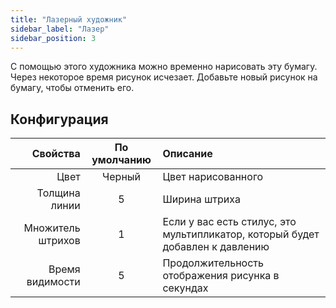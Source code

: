 ```yaml
---
title: "Лазерный художник"
sidebar_label: "Лазер"
sidebar_position: 3
---
```



С помощью этого художника можно временно нарисовать эту бумагу. Через некоторое время рисунок исчезает. Добавьте новый рисунок на бумагу, чтобы отменить его.

## Конфигурация

|          Свойства | По умолчанию | Описание                                                                      |
| -----------------:|:------------:|:----------------------------------------------------------------------------- |
|              Цвет |    Черный    | Цвет нарисованного                                                            |
|     Толщина линии |      5       | Ширина штриха                                                                 |
| Множитель штрихов |      1       | Если у вас есть стилус, это мультипликатор, который будет добавлен к давлению |
|   Время видимости |      5       | Продолжительность отображения рисунка в секундах                              |

